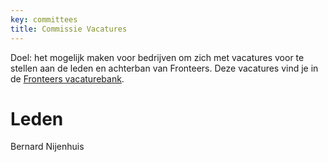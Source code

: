 ```yaml
---
key: committees
title: Commissie Vacatures
---
```

Doel: het mogelijk maken voor bedrijven om zich met vacatures voor te stellen aan de leden en achterban van Fronteers. Deze vacatures vind je in de [Fronteers vacaturebank](https://fronteers.nl/vacaturebank).

# Leden

Bernard Nijenhuis
